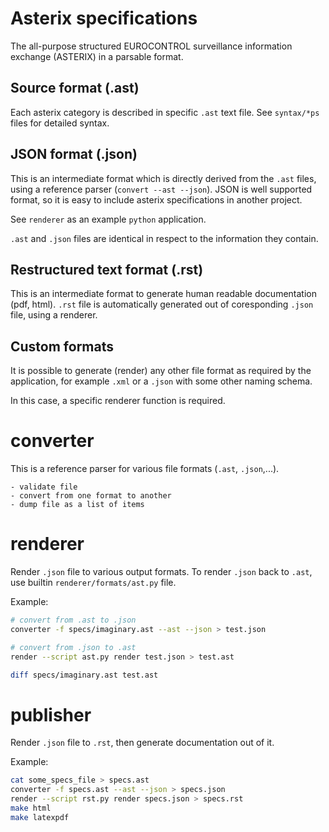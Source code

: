 # Asterix specifications

The all-purpose structured EUROCONTROL surveillance information exchange (ASTERIX)
in a parsable format.

## Source format (.ast)

Each asterix category is described in specific `.ast` text file.
See `syntax/*ps` files for detailed syntax.

## JSON format (.json)

This is an intermediate format which is directly derived from the `.ast` files,
using a reference parser (`convert --ast --json`). JSON is well supported format,
so it is easy to include asterix specifications in another project.

See `renderer` as an example `python` application.

`.ast` and `.json` files are identical in respect to the information they contain.

## Restructured text format (.rst)

This is an intermediate format to generate human readable documentation (pdf, html).
`.rst` file is automatically generated out of coresponding `.json` file, using a renderer.

## Custom formats

It is possible to generate (render) any other file format as required by the application,
for example `.xml` or a `.json` with some other naming schema.

In this case, a specific renderer function is required.

# converter

This is a reference parser for various file formats (`.ast`, `.json`,...).

    - validate file
    - convert from one format to another
    - dump file as a list of items

# renderer

Render `.json` file to various output formats.
To render `.json` back to `.ast`, use builtin `renderer/formats/ast.py` file.

Example:

```bash
# convert from .ast to .json
converter -f specs/imaginary.ast --ast --json > test.json

# convert from .json to .ast
render --script ast.py render test.json > test.ast

diff specs/imaginary.ast test.ast
```

# publisher

Render `.json` file to `.rst`, then generate documentation out of it.

Example:

```bash
cat some_specs_file > specs.ast
converter -f specs.ast --ast --json > specs.json
render --script rst.py render specs.json > specs.rst
make html
make latexpdf
```

